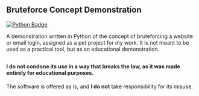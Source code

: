 ## Bruteforce Concept Demonstration
[![Python Badge](https://img.shields.io/badge/Made_with_Python-3776AB?logo=python&labelColor=white)](https://python.org/)

A demonstration written in Python of the concept of bruteforcing a website or email login, assigned as a pet project for my work. It is not meant to be used as a practical tool, but as an educational demonstration.

##
#### I do not condone its use in a way that breaks the law, as it was made entirely for educational purposes.
The software is offered as is, and **I do not** take responsibility for its misuse.

